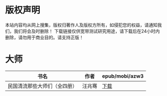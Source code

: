 # 版权声明

本站内容均从网上搜集，版权归著作人及版权方所有，如侵犯您的权益，请通知我们，我们将会及时删除！ 下载链接仅供宽带测试研究用途，请下载后在24小时内删除，请勿用于商业目的。请支持正版！

# 大师

| 书名 | 作者 | epub/mobi/azw3 |
| --- | --- | --- |
| 民国清流那些大师们（全四册） | 汪兆骞 | [下载](https://url89.ctfile.com/f/31084289-1357010944-bdb64a?p=8866) |
